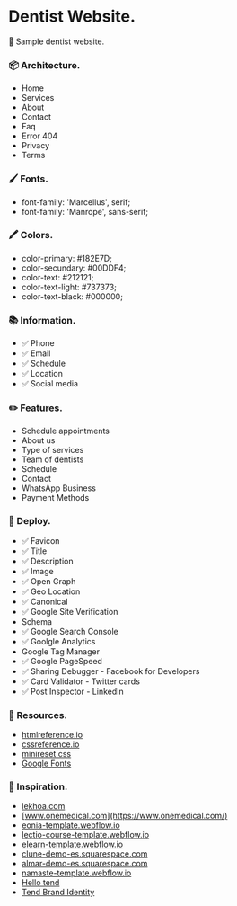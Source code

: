 # Dentist Website.
🦷 Sample dentist website.

### 📦 Architecture.
- Home
- Services
- About
- Contact
- Faq
- Error 404
- Privacy
- Terms

### 🖌 Fonts.
- font-family: 'Marcellus', serif;
- font-family: 'Manrope', sans-serif;

### 🖍 Colors.
- color-primary:		#182E7D;
- color-secundary:	#00DDF4;
- color-text:			#212121;
- color-text-light:	#737373;
- color-text-black:	#000000;

### 📚 Information.
- ✅ Phone
- ✅ Email
- ✅ Schedule
- ✅ Location
- ✅ Social media

### ✏️ Features.
- Schedule appointments
- About us
- Type of services
- Team of dentists
- Schedule
- Contact
- WhatsApp Business
- Payment Methods

### 🚀 Deploy.
- ✅ Favicon
- ✅ Title
- ✅ Description
- ✅ Image
- ✅ Open Graph
- ✅ Geo Location
- ✅ Canonical
- ✅ Google Site Verification
- Schema
- ✅ Google Search Console
- ✅ Goolgle Analytics
- Google Tag Manager
- ✅ Google PageSpeed
- ✅ Sharing Debugger - Facebook for Developers
- ✅ Card Validator - Twitter cards
- ✅ Post Inspector - LinkedIn

### 📎 Resources.
- [htmlreference.io](https://htmlreference.io/)
- [cssreference.io](https://cssreference.io/)
- [minireset.css](https://github.com/jgthms/minireset.css)
- [Google Fonts](https://fonts.google.com/)

### 📌 Inspiration.
- [lekhoa.com](https://lekhoa.com/)
- [www.onemedical.com](https://www.onemedical.com/)
- [eonia-template.webflow.io](https://eonia-template.webflow.io/)
- [lectio-course-template.webflow.io](https://lectio-course-template.webflow.io/)
- [elearn-template.webflow.io](https://elearn-template.webflow.io/)
- [clune-demo-es.squarespace.com](https://clune-demo-es.squarespace.com/)
- [almar-demo-es.squarespace.com](https://almar-demo-es.squarespace.com/)
- [namaste-template.webflow.io](https://namaste-template.webflow.io/)
- [Hello tend](https://www.instagram.com/hello_tend/)
- [Tend Brand Identity](https://www.behance.net/gallery/93146323/Tend-Brand-Identity)

